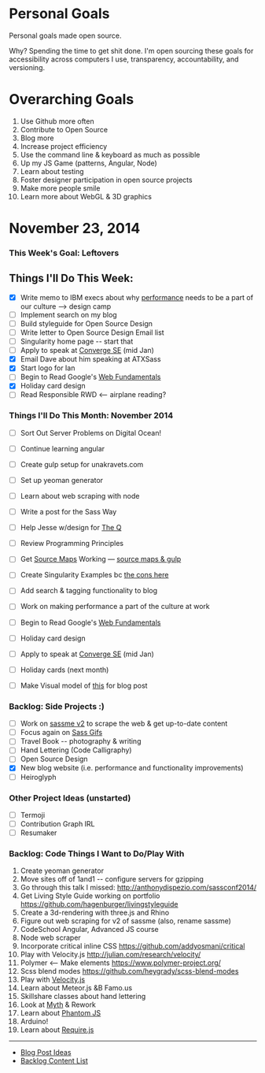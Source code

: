 Personal Goals
==============

Personal goals made open source.

Why? Spending the time to get shit done. I'm open sourcing these goals for accessibility across computers I use, transparency, accountability, and versioning.

# Overarching Goals
1. Use Github more often
2. Contribute to Open Source
3. Blog more
4. Increase project efficiency
5. Use the command line & keyboard as much as possible
6. Up my JS Game (patterns, Angular, Node)
7. Learn about testing
8. Foster designer participation in open source projects
9. Make more people smile
10. Learn more about WebGL & 3D graphics

# November 23, 2014

### This Week's Goal: Leftovers

## Things I'll Do This Week:
- [x] Write memo to IBM execs about why [performance](https://www.youtube.com/watch?feature=youtu.be&v=RtpVZ5OzJlc&app=desktop) needs to be a part of our culture --> design camp
- [ ] Implement search on my blog
- [ ] Build styleguide for Open Source Design
- [ ] Write letter to Open Source Design Email list
- [ ] Singularity home page -- start that
- [ ] Apply to speak at [Converge SE](https://period3.wufoo.com/forms/convergese-2015-speakertalk-proposal/) (mid Jan)
- [x] Email Dave about him speaking at ATXSass
- [x] Start logo for Ian
- [ ] Begin to Read Google's [Web Fundamentals](https://developers.google.com/web/fundamentals/)
- [x] Holiday card design
- [ ] Read Responsible RWD <-- airplane reading?

### Things I'll Do This Month: November 2014
- [ ] Sort Out Server Problems on Digital Ocean!
- [ ] Continue learning angular
- [ ] Create gulp setup for unakravets.com
- [ ] Set up yeoman generator
- [ ] Learn about web scraping with node
- [ ] Write a post for the Sass Way
- [ ] Help Jesse w/design for [The Q](http://the--q.herokuapp.com/jshawl/css)
- [ ] Review Programming Principles
- [ ] Get [Source Maps](http://www.sitepoint.com/using-source-maps-debug-sass-chrome/) Working &mdash; [source maps & gulp](https://github.com/floridoo/gulp-sourcemaps)
- [ ] Create Singularity Examples bc [the cons here](http://web-design-weekly.com/2014/04/06/grid-frameworks-sass/)
- [ ] Add search & tagging functionality to blog
- [ ] Work on making performance a part of the culture at work
- [ ] Begin to Read Google's [Web Fundamentals](https://developers.google.com/web/fundamentals/)
- [ ] Holiday card design
- [ ] Apply to speak at [Converge SE](https://period3.wufoo.com/forms/convergese-2015-speakertalk-proposal/) (mid Jan)

- [ ] Holiday cards (next month)
- [ ] Make Visual model of [this](http://ilikekillnerds.com/2014/07/what-a-front-end-developer-workflow-looks-like-in-20142015/) for blog post


### Backlog: Side Projects :)
- [ ] Work on [sassme v2](https://github.com/una/sassme) to scrape the web & get up-to-date content
- [ ] Focus again on [Sass Gifs](http://sassgifs.com)
- [ ] Travel Book -- photography & writing
- [ ] Hand Lettering (Code Calligraphy)
- [ ] Open Source Design
- [x] New blog website (i.e. performance and functionality improvements)
- [ ] Heiroglyph

### Other Project Ideas (unstarted)
- [ ] Termoji
- [ ] Contribution Graph IRL 
- [ ] Resumaker

### Backlog: Code Things I Want to Do/Play With
1. Create yeoman generator
2. Move sites off of 1and1 -- configure servers for gzipping
3. Go through this talk I missed: http://anthonydispezio.com/sassconf2014/
4. Get Living Style Guide working on portfolio https://github.com/hagenburger/livingstyleguide
5. Create a 3d-rendering with three.js and Rhino
6. Figure out web scraping for v2 of sassme (also, rename sassme)
7. CodeSchool Angular, Advanced JS course
8. Node web scraper
9. Incorporate critical inline CSS https://github.com/addyosmani/critical
10. Play with Velocity.js http://julian.com/research/velocity/
11. Polymer <-- Make elements https://www.polymer-project.org/
12. Scss blend modes https://github.com/heygrady/scss-blend-modes
13. Play with [Velocity.js](http://www.smashingmagazine.com/2014/06/18/faster-ui-animations-with-velocity-js/)
14. Learn about Meteor.js &B Famo.us
15. Skillshare classes about hand lettering
16. Look at [Myth](http://www.myth.io/) & Rework
17. Learn about [Phantom JS](http://phantomjs.org/)
18. Arduino!
19. Learn about [Require.js](http://requirejs.org/)

---

- [Blog Post Ideas](https://github.com/una/personal-goals/blob/master/blog-posts/blog-ideas.md)
- [Backlog Content List](https://github.com/una/personal-goals/tree/master/content-list)

